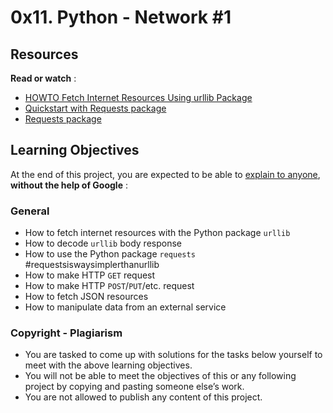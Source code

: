 # 0x11. Python - Network #1

## Resources

**Read or watch** :

- [HOWTO Fetch Internet Resources Using urllib Package](https://intranet.alxswe.com/rltoken/KoRrs5dVWsb-B82e-M1TQQ 'HOWTO Fetch Internet Resources Using urllib Package')
- [Quickstart with Requests package](https://intranet.alxswe.com/rltoken/OGcRGPr7TSWtzypDd0ZibQ 'Quickstart with Requests package')
- [Requests package](https://intranet.alxswe.com/rltoken/dUNaNQrV2bMSstILitQbXQ 'Requests package')

## Learning Objectives

At the end of this project, you are expected to be able to [explain to anyone](https://intranet.alxswe.com/rltoken/kn48lNAWMEoi1DysNqM6bg 'explain to anyone'), **without the help of Google** :

### General

- How to fetch internet resources with the Python package `urllib`
- How to decode `urllib` body response
- How to use the Python package `requests` #requestsiswaysimplerthanurllib
- How to make HTTP `GET` request
- How to make HTTP `POST`/`PUT`/etc. request
- How to fetch JSON resources
- How to manipulate data from an external service

### Copyright - Plagiarism

- You are tasked to come up with solutions for the tasks below yourself to meet with the above learning objectives.
- You will not be able to meet the objectives of this or any following project by copying and pasting someone else’s work.
- You are not allowed to publish any content of this project.
